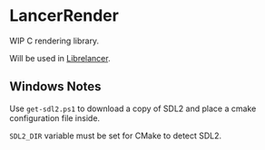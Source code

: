 # LancerRender

WIP C rendering library.

Will be used in [Librelancer](https://github.com/Librelancer/Librelancer).


## Windows Notes

Use `get-sdl2.ps1` to download a copy of SDL2 and place a cmake configuration file inside.

`SDL2_DIR` variable must be set for CMake to detect SDL2.